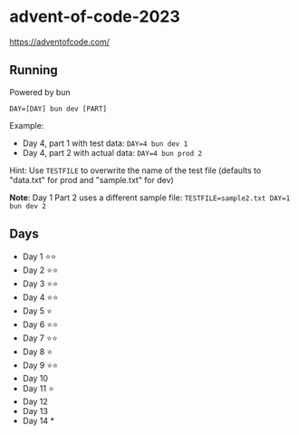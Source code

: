 # advent-of-code-2023

https://adventofcode.com/

## Running

Powered by bun

```
DAY=[DAY] bun dev [PART]
```

Example:

* Day 4, part 1 with test data: `DAY=4 bun dev 1`
* Day 4, part 2 with actual data: `DAY=4 bun prod 2`

Hint: Use `TESTFILE` to overwrite the name of the test file (defaults to "data.txt" for prod and "sample.txt" for dev)

**Note**: Day 1 Part 2 uses a different sample file: `TESTFILE=sample2.txt DAY=1 bun dev 2`

## Days

* Day 1 ⭐⭐
* Day 2 ⭐⭐
* Day 3 ⭐⭐
* Day 4 ⭐⭐
* Day 5 ⭐
* Day 6 ⭐⭐
* Day 7 ⭐⭐
* Day 8 ⭐
* Day 9 ⭐⭐
* Day 10
* Day 11 ⭐
* Day 12
* Day 13
* Day 14 *